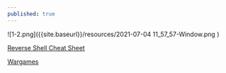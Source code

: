 ```yaml
---
published: true
---
```




![1-2.png]({{site.baseurl}}/resources/2021-07-04 11_57_57-Window.png )




[Reverse Shell Cheat Sheet](https://pentestmonkey.net/cheat-sheet/shells/reverse-shell-cheat-sheet)


[Wargames](https://overthewire.org/wargames/)